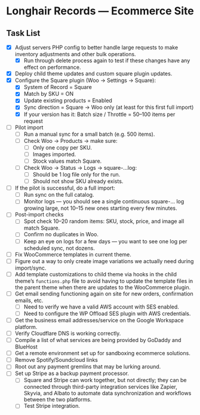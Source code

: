 # Longhair Records — Ecommerce Site

## Task List
- [X] Adjust servers PHP config to better handle large requests to make inventory adjustments and other bulk operations.
  - [X] Run through delete process again to test if these changes have any effect on performance.
- [X] Deploy child theme updates and custom square plugin updates.
- [X] Configure the Square plugin (Woo → Settings → Square):
  - [X] System of Record = Square
  - [X] Match by SKU = ON
  - [X] Update existing products = Enabled
  - [X] Sync direction = Square → Woo only (at least for this first full import)
  - [X] If your version has it: Batch size / Throttle = 50–100 items per request
- [ ] Pilot import
  - [ ] Run a manual sync for a small batch (e.g. 500 items).
  - [ ] Check Woo → Products → make sure:
    - [ ] Only one copy per SKU.
    - [ ] Images imported.
    - [ ] Stock values match Square.
  - [ ] Check Woo → Status → Logs → square-…log:
    - [ ] Should be 1 log file only for the run.
    - [ ] Should not show SKU already exists.
- [ ] If the pilot is successful, do a full import:
  - [ ] Run sync on the full catalog.
  - [ ] Monitor logs — you should see a single continuous square-… log growing large, not 10–15 new ones starting every few minutes.
- [ ] Post-import checks
  - [ ] Spot check 10–20 random items: SKU, stock, price, and image all match Square.
  - [ ] Confirm no duplicates in Woo.
  - [ ] Keep an eye on logs for a few days — you want to see one log per scheduled sync, not dozens.
- [ ] Fix WooCommerce templates in current theme.
- [ ] Figure out a way to only create image variations we actually need during import/sync.
- [ ] Add template customizations to child theme via hooks in the child theme’s `functions.php` file to avoid having to update the template files in the parent theme when there are updates to the WooCommerce plugin.
- [ ] Get email sending functioning again on site for new orders, confirmation emails, etc.
  - [ ] Need to verify we have a valid AWS account with SES enabled.
  - [ ] Need to configure the WP Offload SES plugin with AWS credentials.
- [ ] Get the business email addresses/service on the Google Workspace platform.
- [ ] Verify Cloudflare DNS is working correctly.
- [ ] Compile a list of what services are being provided by GoDaddy and BlueHost
- [ ] Get a remote environment set up for sandboxing ecommerce solutions.
- [ ] Remove Spotify/Soundcloud links
- [ ] Root out any payment gremlins that may be lurking around.
- [ ] Set up Stripe as a backup payment processor.
  - [ ] Square and Stripe can work together, but not directly; they can be connected through third-party integration services like Zapier, Skyvia, and Albato to automate data synchronization and workflows between the two platforms.
  - [ ] Test Stripe integration.

